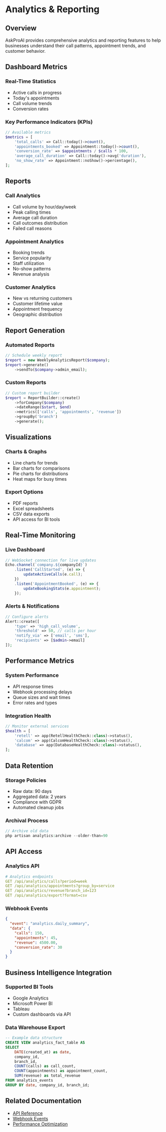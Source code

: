 # Analytics & Reporting

## Overview

AskProAI provides comprehensive analytics and reporting features to help businesses understand their call patterns, appointment trends, and customer behavior.

## Dashboard Metrics

### Real-Time Statistics
- Active calls in progress
- Today's appointments
- Call volume trends
- Conversion rates

### Key Performance Indicators (KPIs)
```php
// Available metrics
$metrics = [
    'total_calls' => Call::today()->count(),
    'appointments_booked' => Appointment::today()->count(),
    'conversion_rate' => $appointments / $calls * 100,
    'average_call_duration' => Call::today()->avg('duration'),
    'no_show_rate' => Appointment::noShow()->percentage(),
];
```

## Reports

### Call Analytics
- Call volume by hour/day/week
- Peak calling times
- Average call duration
- Call outcomes distribution
- Failed call reasons

### Appointment Analytics
- Booking trends
- Service popularity
- Staff utilization
- No-show patterns
- Revenue analysis

### Customer Analytics
- New vs returning customers
- Customer lifetime value
- Appointment frequency
- Geographic distribution

## Report Generation

### Automated Reports
```php
// Schedule weekly report
$report = new WeeklyAnalyticsReport($company);
$report->generate()
    ->sendTo($company->admin_email);
```

### Custom Reports
```php
// Custom report builder
$report = ReportBuilder::create()
    ->forCompany($company)
    ->dateRange($start, $end)
    ->metrics(['calls', 'appointments', 'revenue'])
    ->groupBy('branch')
    ->generate();
```

## Visualizations

### Charts & Graphs
- Line charts for trends
- Bar charts for comparisons
- Pie charts for distributions
- Heat maps for busy times

### Export Options
- PDF reports
- Excel spreadsheets
- CSV data exports
- API access for BI tools

## Real-Time Monitoring

### Live Dashboard
```javascript
// WebSocket connection for live updates
Echo.channel(`company.${companyId}`)
    .listen('CallStarted', (e) => {
        updateActiveCalls(e.call);
    })
    .listen('AppointmentBooked', (e) => {
        updateBookingStats(e.appointment);
    });
```

### Alerts & Notifications
```php
// Configure alerts
Alert::create([
    'type' => 'high_call_volume',
    'threshold' => 50, // calls per hour
    'notify_via' => ['email', 'sms'],
    'recipients' => [$admin->email]
]);
```

## Performance Metrics

### System Performance
- API response times
- Webhook processing delays
- Queue sizes and wait times
- Error rates and types

### Integration Health
```php
// Monitor external services
$health = [
    'retell' => app(RetellHealthCheck::class)->status(),
    'calcom' => app(CalcomHealthCheck::class)->status(),
    'database' => app(DatabaseHealthCheck::class)->status(),
];
```

## Data Retention

### Storage Policies
- Raw data: 90 days
- Aggregated data: 2 years
- Compliance with GDPR
- Automated cleanup jobs

### Archival Process
```php
// Archive old data
php artisan analytics:archive --older-than=90
```

## API Access

### Analytics API
```yaml
# Analytics endpoints
GET /api/analytics/calls?period=week
GET /api/analytics/appointments?group_by=service
GET /api/analytics/revenue?branch_id=123
GET /api/analytics/export?format=csv
```

### Webhook Events
```json
{
  "event": "analytics.daily_summary",
  "data": {
    "calls": 150,
    "appointments": 45,
    "revenue": 4500.00,
    "conversion_rate": 30
  }
}
```

## Business Intelligence Integration

### Supported BI Tools
- Google Analytics
- Microsoft Power BI
- Tableau
- Custom dashboards via API

### Data Warehouse Export
```sql
-- Example data structure
CREATE VIEW analytics_fact_table AS
SELECT 
    DATE(created_at) as date,
    company_id,
    branch_id,
    COUNT(calls) as call_count,
    COUNT(appointments) as appointment_count,
    SUM(revenue) as total_revenue
FROM analytics_events
GROUP BY date, company_id, branch_id;
```

## Related Documentation
- [API Reference](../api/reference.md)
- [Webhook Events](../api/webhooks.md)
- [Performance Optimization](../operations/performance.md)